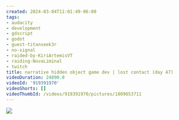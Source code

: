 ```yaml
---
created: 2024-03-04T11:01:49-06:00
tags:
- audacity
- development
- gdscript
- godot
- guest-titanseek3r
- no-signal
- raided-by-KiriArtemisVT
- raiding-NovaLiminal
- twitch
title: narrative hidden object game dev | lost contact (day 47)
videoDuration: 24890.0
videoId: '919391970'
videoShorts: []
videoThumbId: /videos/919391970/pictures/1809653711
---
```


![](20240304170149.jpg)
